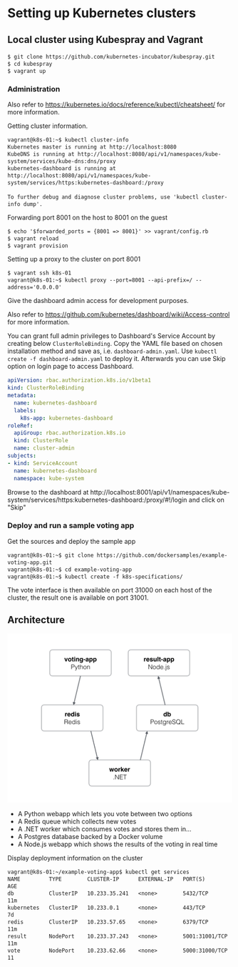 # Setting up Kubernetes clusters

## Local cluster using Kubespray and Vagrant

```
$ git clone https://github.com/kubernetes-incubator/kubespray.git
$ cd kubespray
$ vagrant up
```

### Administration

Also refer to https://kubernetes.io/docs/reference/kubectl/cheatsheet/ for more information.

Getting cluster information.
```
vagrant@k8s-01:~$ kubectl cluster-info
Kubernetes master is running at http://localhost:8080
KubeDNS is running at http://localhost:8080/api/v1/namespaces/kube-system/services/kube-dns:dns/proxy
kubernetes-dashboard is running at http://localhost:8080/api/v1/namespaces/kube-system/services/https:kubernetes-dashboard:/proxy

To further debug and diagnose cluster problems, use 'kubectl cluster-info dump'.
```

Forwarding port 8001 on the host to 8001 on the guest
```
$ echo '$forwarded_ports = {8001 => 8001}' >> vagrant/config.rb
$ vagrant reload
$ vagrant provision
```

Setting up a proxy to the cluster on port 8001
```
$ vagrant ssh k8s-01
vagrant@k8s-01:~$ kubectl proxy --port=8001 --api-prefix=/ --address='0.0.0.0'
```

Give the dashboard admin access for development purposes.

Also refer to https://github.com/kubernetes/dashboard/wiki/Access-control for more information.

You can grant full admin privileges to Dashboard's Service Account by creating below `ClusterRoleBinding`. Copy the YAML file based on chosen installation method and save as, i.e. `dashboard-admin.yaml`. Use `kubectl create -f dashboard-admin.yaml` to deploy it. Afterwards you can use Skip option on login page to access Dashboard.

```yaml
apiVersion: rbac.authorization.k8s.io/v1beta1
kind: ClusterRoleBinding
metadata:
  name: kubernetes-dashboard
  labels:
    k8s-app: kubernetes-dashboard
roleRef:
  apiGroup: rbac.authorization.k8s.io
  kind: ClusterRole
  name: cluster-admin
subjects:
- kind: ServiceAccount
  name: kubernetes-dashboard
  namespace: kube-system
```

Browse to the dashboard at
http://localhost:8001/api/v1/namespaces/kube-system/services/https:kubernetes-dashboard:/proxy/#!/login and click on "Skip"

### Deploy and run a sample voting app

Get the sources and deploy the sample app
```
vagrant@k8s-01:~$ git clone https://github.com/dockersamples/example-voting-app.git
vagrant@k8s-01:~$ cd example-voting-app
vagrant@k8s-01:~$ kubectl create -f k8s-specifications/
```

The vote interface is then available on port 31000 on each host of the cluster, the result one is available on port 31001.

Architecture
-----

![Architecture diagram](architecture.png)

* A Python webapp which lets you vote between two options
* A Redis queue which collects new votes
* A .NET worker which consumes votes and stores them in…
* A Postgres database backed by a Docker volume
* A Node.js webapp which shows the results of the voting in real time

Display deployment information on the cluster
```
vagrant@k8s-01:~/example-voting-app$ kubectl get services
NAME         TYPE        CLUSTER-IP      EXTERNAL-IP   PORT(S)          AGE
db           ClusterIP   10.233.35.241   <none>        5432/TCP         11m
kubernetes   ClusterIP   10.233.0.1      <none>        443/TCP          7d
redis        ClusterIP   10.233.57.65    <none>        6379/TCP         11m
result       NodePort    10.233.37.243   <none>        5001:31001/TCP   11m
vote         NodePort    10.233.62.66    <none>        5000:31000/TCP   11
```
